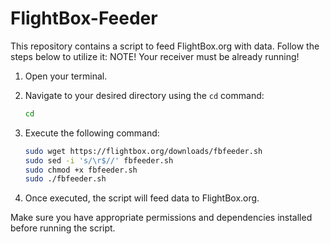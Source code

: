 # FlightBox-Feeder

This repository contains a script to feed FlightBox.org with data. Follow the steps below to utilize it:
NOTE! Your receiver must be already running!

1. Open your terminal.

2. Navigate to your desired directory using the `cd` command:
    ```bash
    cd
    ```

3. Execute the following command:

    ```bash
    sudo wget https://flightbox.org/downloads/fbfeeder.sh
    sudo sed -i 's/\r$//' fbfeeder.sh
    sudo chmod +x fbfeeder.sh
    sudo ./fbfeeder.sh
    ```

4. Once executed, the script will feed data to FlightBox.org.

Make sure you have appropriate permissions and dependencies installed before running the script.

